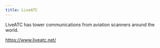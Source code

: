 ```yaml
---
title: LiveATC
---
```

LiveATC has tower communications from aviation scanners
around the world.

https://www.liveatc.net/
